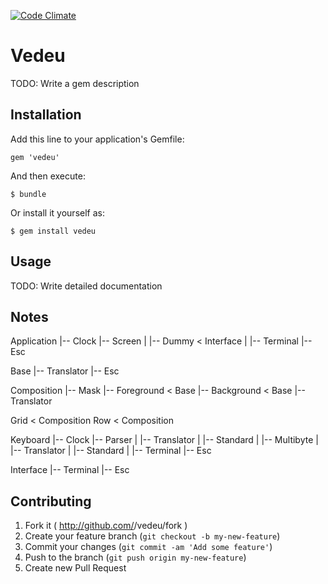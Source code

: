[![Code Climate](https://codeclimate.com/github/gavinlaking/vedeu.png)](https://codeclimate.com/github/gavinlaking/vedeu)

# Vedeu

TODO: Write a gem description

## Installation

Add this line to your application's Gemfile:

    gem 'vedeu'

And then execute:

    $ bundle

Or install it yourself as:

    $ gem install vedeu

## Usage

TODO: Write detailed documentation

## Notes

Application
  |-- Clock
  |-- Screen
  |     |-- Dummy < Interface
  |
  |-- Terminal
        |-- Esc

Base
  |-- Translator
  |-- Esc

Composition
  |-- Mask
        |-- Foreground < Base
        |-- Background < Base
        |-- Translator

Grid < Composition
Row < Composition

Keyboard
  |-- Clock
  |-- Parser
  |     |-- Translator
  |     |-- Standard
  |     |-- Multibyte
  |           |-- Translator
  |           |-- Standard
  |
  |-- Terminal
        |-- Esc

Interface
  |-- Terminal
        |-- Esc


## Contributing

1. Fork it ( http://github.com/<my-github-username>/vedeu/fork )
2. Create your feature branch (`git checkout -b my-new-feature`)
3. Commit your changes (`git commit -am 'Add some feature'`)
4. Push to the branch (`git push origin my-new-feature`)
5. Create new Pull Request
